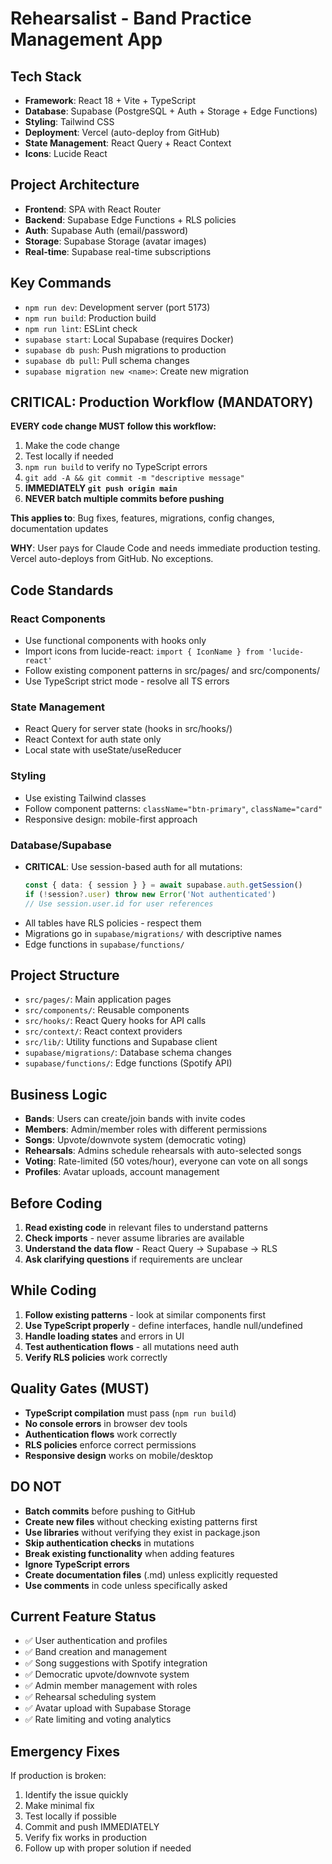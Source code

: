 # Rehearsalist - Band Practice Management App

## Tech Stack
- **Framework**: React 18 + Vite + TypeScript
- **Database**: Supabase (PostgreSQL + Auth + Storage + Edge Functions)
- **Styling**: Tailwind CSS
- **Deployment**: Vercel (auto-deploy from GitHub)
- **State Management**: React Query + React Context
- **Icons**: Lucide React

## Project Architecture
- **Frontend**: SPA with React Router
- **Backend**: Supabase Edge Functions + RLS policies
- **Auth**: Supabase Auth (email/password)
- **Storage**: Supabase Storage (avatar images)
- **Real-time**: Supabase real-time subscriptions

## Key Commands
- `npm run dev`: Development server (port 5173)
- `npm run build`: Production build 
- `npm run lint`: ESLint check
- `supabase start`: Local Supabase (requires Docker)
- `supabase db push`: Push migrations to production
- `supabase db pull`: Pull schema changes
- `supabase migration new <name>`: Create new migration

## CRITICAL: Production Workflow (MANDATORY)

**EVERY code change MUST follow this workflow:**
1. Make the code change
2. Test locally if needed
3. `npm run build` to verify no TypeScript errors
4. `git add -A && git commit -m "descriptive message"`
5. **IMMEDIATELY `git push origin main`** 
6. **NEVER batch multiple commits before pushing**

**This applies to**: Bug fixes, features, migrations, config changes, documentation updates

**WHY**: User pays for Claude Code and needs immediate production testing. Vercel auto-deploys from GitHub. No exceptions.

## Code Standards

### React Components
- Use functional components with hooks only
- Import icons from lucide-react: `import { IconName } from 'lucide-react'`
- Follow existing component patterns in src/pages/ and src/components/
- Use TypeScript strict mode - resolve all TS errors

### State Management
- React Query for server state (hooks in src/hooks/)
- React Context for auth state only
- Local state with useState/useReducer

### Styling
- Use existing Tailwind classes
- Follow component patterns: `className="btn-primary"`, `className="card"`
- Responsive design: mobile-first approach

### Database/Supabase
- **CRITICAL**: Use session-based auth for all mutations:
  ```typescript
  const { data: { session } } = await supabase.auth.getSession()
  if (!session?.user) throw new Error('Not authenticated')
  // Use session.user.id for user references
  ```
- All tables have RLS policies - respect them
- Migrations go in `supabase/migrations/` with descriptive names
- Edge functions in `supabase/functions/`

## Project Structure
- `src/pages/`: Main application pages
- `src/components/`: Reusable components
- `src/hooks/`: React Query hooks for API calls
- `src/context/`: React context providers
- `src/lib/`: Utility functions and Supabase client
- `supabase/migrations/`: Database schema changes
- `supabase/functions/`: Edge functions (Spotify API)

## Business Logic
- **Bands**: Users can create/join bands with invite codes
- **Members**: Admin/member roles with different permissions
- **Songs**: Upvote/downvote system (democratic voting)
- **Rehearsals**: Admins schedule rehearsals with auto-selected songs
- **Voting**: Rate-limited (50 votes/hour), everyone can vote on all songs
- **Profiles**: Avatar uploads, account management

## Before Coding
1. **Read existing code** in relevant files to understand patterns
2. **Check imports** - never assume libraries are available
3. **Understand the data flow** - React Query → Supabase → RLS
4. **Ask clarifying questions** if requirements are unclear

## While Coding
1. **Follow existing patterns** - look at similar components first
2. **Use TypeScript properly** - define interfaces, handle null/undefined
3. **Handle loading states** and errors in UI
4. **Test authentication flows** - all mutations need auth
5. **Verify RLS policies** work correctly

## Quality Gates (MUST)
- **TypeScript compilation** must pass (`npm run build`)
- **No console errors** in browser dev tools  
- **Authentication flows** work correctly
- **RLS policies** enforce correct permissions
- **Responsive design** works on mobile/desktop

## DO NOT
- **Batch commits** before pushing to GitHub
- **Create new files** without checking existing patterns first
- **Use libraries** without verifying they exist in package.json
- **Skip authentication checks** in mutations
- **Break existing functionality** when adding features
- **Ignore TypeScript errors**
- **Create documentation files** (.md) unless explicitly requested
- **Use comments** in code unless specifically asked

## Current Feature Status
- ✅ User authentication and profiles
- ✅ Band creation and management  
- ✅ Song suggestions with Spotify integration
- ✅ Democratic upvote/downvote system
- ✅ Admin member management with roles
- ✅ Rehearsal scheduling system
- ✅ Avatar upload with Supabase Storage
- ✅ Rate limiting and voting analytics

## Emergency Fixes
If production is broken:
1. Identify the issue quickly
2. Make minimal fix
3. Test locally if possible
4. Commit and push IMMEDIATELY
5. Verify fix works in production
6. Follow up with proper solution if needed